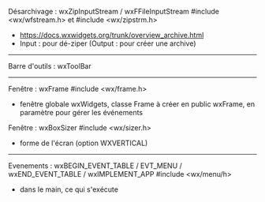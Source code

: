 Désarchivage : wxZipInputStream / wxFFileInputStream      #include <wx/wfstream.h> et #include <wx/zipstrm.h>
- https://docs.wxwidgets.org/trunk/overview_archive.html
- Input : pour dé-ziper    (Output : pour créer une archive)

-----------------------------------

Barre d'outils : wxToolBar

-----------------------------------

Fenêtre : wxFrame     #include <wx/frame.h>
- fenêtre globale wxWidgets, classe Frame à créer en public wxFrame, en paramètre pour gérer les événements

Fenêtre : wxBoxSizer    #include <wx/sizer.h>
- forme de l'écran (option WXVERTICAL)

-----------------------------------

Evenements : wxBEGIN_EVENT_TABLE / EVT_MENU / wxEND_EVENT_TABLE / wxIMPLEMENT_APP   #include <wx/menu/h>
- dans le main, ce qui s'exécute 


